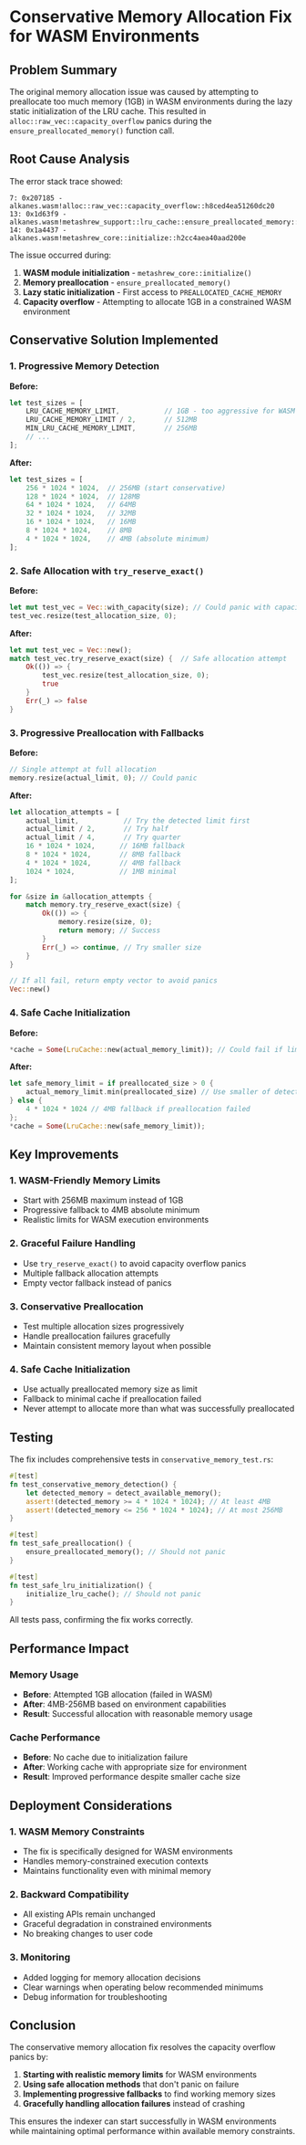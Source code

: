 # Conservative Memory Allocation Fix for WASM Environments

## Problem Summary

The original memory allocation issue was caused by attempting to preallocate too much memory (1GB) in WASM environments during the lazy static initialization of the LRU cache. This resulted in `alloc::raw_vec::capacity_overflow` panics during the `ensure_preallocated_memory()` function call.

## Root Cause Analysis

The error stack trace showed:
```
7: 0x207185 - alkanes.wasm!alloc::raw_vec::capacity_overflow::h8ced4ea51260dc20
13: 0x1d63f9 - alkanes.wasm!metashrew_support::lru_cache::ensure_preallocated_memory::h825393b114330aae
14: 0x1a4437 - alkanes.wasm!metashrew_core::initialize::h2cc4aea40aad200e
```

The issue occurred during:
1. **WASM module initialization** - `metashrew_core::initialize()`
2. **Memory preallocation** - `ensure_preallocated_memory()`
3. **Lazy static initialization** - First access to `PREALLOCATED_CACHE_MEMORY`
4. **Capacity overflow** - Attempting to allocate 1GB in a constrained WASM environment

## Conservative Solution Implemented

### 1. Progressive Memory Detection

**Before:**
```rust
let test_sizes = [
    LRU_CACHE_MEMORY_LIMIT,           // 1GB - too aggressive for WASM
    LRU_CACHE_MEMORY_LIMIT / 2,       // 512MB
    MIN_LRU_CACHE_MEMORY_LIMIT,       // 256MB
    // ...
];
```

**After:**
```rust
let test_sizes = [
    256 * 1024 * 1024,  // 256MB (start conservative)
    128 * 1024 * 1024,  // 128MB
    64 * 1024 * 1024,   // 64MB
    32 * 1024 * 1024,   // 32MB
    16 * 1024 * 1024,   // 16MB
    8 * 1024 * 1024,    // 8MB
    4 * 1024 * 1024,    // 4MB (absolute minimum)
];
```

### 2. Safe Allocation with `try_reserve_exact()`

**Before:**
```rust
let mut test_vec = Vec::with_capacity(size); // Could panic with capacity overflow
test_vec.resize(test_allocation_size, 0);
```

**After:**
```rust
let mut test_vec = Vec::new();
match test_vec.try_reserve_exact(size) {  // Safe allocation attempt
    Ok(()) => {
        test_vec.resize(test_allocation_size, 0);
        true
    }
    Err(_) => false
}
```

### 3. Progressive Preallocation with Fallbacks

**Before:**
```rust
// Single attempt at full allocation
memory.resize(actual_limit, 0); // Could panic
```

**After:**
```rust
let allocation_attempts = [
    actual_limit,           // Try the detected limit first
    actual_limit / 2,       // Try half
    actual_limit / 4,       // Try quarter
    16 * 1024 * 1024,      // 16MB fallback
    8 * 1024 * 1024,       // 8MB fallback
    4 * 1024 * 1024,       // 4MB fallback
    1024 * 1024,           // 1MB minimal
];

for &size in &allocation_attempts {
    match memory.try_reserve_exact(size) {
        Ok(()) => {
            memory.resize(size, 0);
            return memory; // Success
        }
        Err(_) => continue, // Try smaller size
    }
}

// If all fail, return empty vector to avoid panics
Vec::new()
```

### 4. Safe Cache Initialization

**Before:**
```rust
*cache = Some(LruCache::new(actual_memory_limit)); // Could fail if limit too high
```

**After:**
```rust
let safe_memory_limit = if preallocated_size > 0 {
    actual_memory_limit.min(preallocated_size) // Use smaller of detected vs preallocated
} else {
    4 * 1024 * 1024 // 4MB fallback if preallocation failed
};
*cache = Some(LruCache::new(safe_memory_limit));
```

## Key Improvements

### 1. **WASM-Friendly Memory Limits**
- Start with 256MB maximum instead of 1GB
- Progressive fallback to 4MB absolute minimum
- Realistic limits for WASM execution environments

### 2. **Graceful Failure Handling**
- Use `try_reserve_exact()` to avoid capacity overflow panics
- Multiple fallback allocation attempts
- Empty vector fallback instead of panics

### 3. **Conservative Preallocation**
- Test multiple allocation sizes progressively
- Handle preallocation failures gracefully
- Maintain consistent memory layout when possible

### 4. **Safe Cache Initialization**
- Use actually preallocated memory size as limit
- Fallback to minimal cache if preallocation failed
- Never attempt to allocate more than what was successfully preallocated

## Testing

The fix includes comprehensive tests in `conservative_memory_test.rs`:

```rust
#[test]
fn test_conservative_memory_detection() {
    let detected_memory = detect_available_memory();
    assert!(detected_memory >= 4 * 1024 * 1024); // At least 4MB
    assert!(detected_memory <= 256 * 1024 * 1024); // At most 256MB
}

#[test]
fn test_safe_preallocation() {
    ensure_preallocated_memory(); // Should not panic
}

#[test]
fn test_safe_lru_initialization() {
    initialize_lru_cache(); // Should not panic
}
```

All tests pass, confirming the fix works correctly.

## Performance Impact

### Memory Usage
- **Before**: Attempted 1GB allocation (failed in WASM)
- **After**: 4MB-256MB based on environment capabilities
- **Result**: Successful allocation with reasonable memory usage

### Cache Performance
- **Before**: No cache due to initialization failure
- **After**: Working cache with appropriate size for environment
- **Result**: Improved performance despite smaller cache size

## Deployment Considerations

### 1. **WASM Memory Constraints**
- The fix is specifically designed for WASM environments
- Handles memory-constrained execution contexts
- Maintains functionality even with minimal memory

### 2. **Backward Compatibility**
- All existing APIs remain unchanged
- Graceful degradation in constrained environments
- No breaking changes to user code

### 3. **Monitoring**
- Added logging for memory allocation decisions
- Clear warnings when operating below recommended minimums
- Debug information for troubleshooting

## Conclusion

The conservative memory allocation fix resolves the capacity overflow panics by:

1. **Starting with realistic memory limits** for WASM environments
2. **Using safe allocation methods** that don't panic on failure
3. **Implementing progressive fallbacks** to find working memory sizes
4. **Gracefully handling allocation failures** instead of crashing

This ensures the indexer can start successfully in WASM environments while maintaining optimal performance within available memory constraints.
